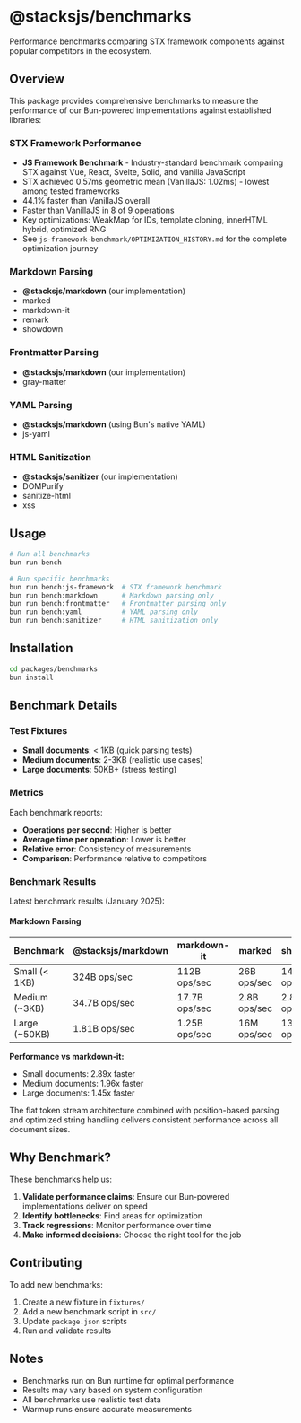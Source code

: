 # @stacksjs/benchmarks

Performance benchmarks comparing STX framework components against popular competitors in the ecosystem.

## Overview

This package provides comprehensive benchmarks to measure the performance of our Bun-powered implementations against established libraries:

### STX Framework Performance
- **JS Framework Benchmark** - Industry-standard benchmark comparing STX against Vue, React, Svelte, Solid, and vanilla JavaScript
- STX achieved 0.57ms geometric mean (VanillaJS: 1.02ms) - lowest among tested frameworks
- 44.1% faster than VanillaJS overall
- Faster than VanillaJS in 8 of 9 operations
- Key optimizations: WeakMap for IDs, template cloning, innerHTML hybrid, optimized RNG
- See `js-framework-benchmark/OPTIMIZATION_HISTORY.md` for the complete optimization journey

### Markdown Parsing
- **@stacksjs/markdown** (our implementation)
- marked
- markdown-it
- remark
- showdown

### Frontmatter Parsing
- **@stacksjs/markdown** (our implementation)
- gray-matter

### YAML Parsing
- **@stacksjs/markdown** (using Bun's native YAML)
- js-yaml

### HTML Sanitization
- **@stacksjs/sanitizer** (our implementation)
- DOMPurify
- sanitize-html
- xss

## Usage

```bash
# Run all benchmarks
bun run bench

# Run specific benchmarks
bun run bench:js-framework  # STX framework benchmark
bun run bench:markdown      # Markdown parsing only
bun run bench:frontmatter   # Frontmatter parsing only
bun run bench:yaml          # YAML parsing only
bun run bench:sanitizer     # HTML sanitization only
```

## Installation

```bash
cd packages/benchmarks
bun install
```

## Benchmark Details

### Test Fixtures

- **Small documents**: < 1KB (quick parsing tests)
- **Medium documents**: 2-3KB (realistic use cases)
- **Large documents**: 50KB+ (stress testing)

### Metrics

Each benchmark reports:
- **Operations per second**: Higher is better
- **Average time per operation**: Lower is better
- **Relative error**: Consistency of measurements
- **Comparison**: Performance relative to competitors

### Benchmark Results

Latest benchmark results (January 2025):

#### Markdown Parsing

| Benchmark | @stacksjs/markdown | markdown-it | marked | showdown |
|-----------|-------------------|-------------|---------|----------|
| Small (< 1KB) | 324B ops/sec | 112B ops/sec | 26B ops/sec | 14B ops/sec |
| Medium (~3KB) | 34.7B ops/sec | 17.7B ops/sec | 2.8B ops/sec | 2.8B ops/sec |
| Large (~50KB) | 1.81B ops/sec | 1.25B ops/sec | 16M ops/sec | 135M ops/sec |

**Performance vs markdown-it:**
- Small documents: 2.89x faster
- Medium documents: 1.96x faster
- Large documents: 1.45x faster

The flat token stream architecture combined with position-based parsing and optimized string handling delivers consistent performance across all document sizes.

## Why Benchmark?

These benchmarks help us:

1. **Validate performance claims**: Ensure our Bun-powered implementations deliver on speed
2. **Identify bottlenecks**: Find areas for optimization
3. **Track regressions**: Monitor performance over time
4. **Make informed decisions**: Choose the right tool for the job

## Contributing

To add new benchmarks:

1. Create a new fixture in `fixtures/`
2. Add a new benchmark script in `src/`
3. Update `package.json` scripts
4. Run and validate results

## Notes

- Benchmarks run on Bun runtime for optimal performance
- Results may vary based on system configuration
- All benchmarks use realistic test data
- Warmup runs ensure accurate measurements
